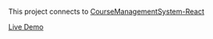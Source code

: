 This project connects to [CourseManagementSystem-React](https://github.com/erinzhangxi/CourseManagementSystem-backend)

[Live Demo](https://wbdev-react.herokuapp.com/)

